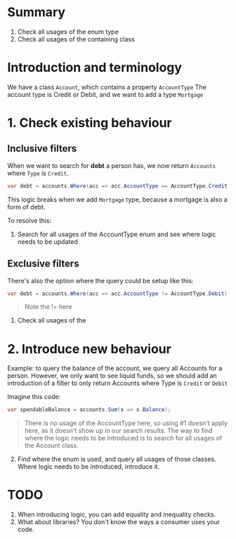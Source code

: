 # Summary
1. Check all usages of the enum type
2. Check all usages of the containing class
# Introduction and  terminology
We have a class `Account`, which contains a property `AccountType`
The account type is Credit or Debit, and we want to add a type `Mortgage`
# 1. Check existing behaviour
## Inclusive filters
When we want to search for **debt** a person has, we now return `Accounts` where `Type` is `Credit`. 
```C#
var debt = accounts.Where(acc => acc.AccountType == AccountType.Credit)
```
This logic breaks when we add `Mortgage` type, because a mortgage is also a form of debt.

To resolve this:

1. Search for all usages of the AccountType enum and see where logic needs to be updated

## Exclusive filters
There's also the option where the query could be setup like this:
```C#
var debt = accounts.Where(acc => acc.AccountType != AccountType.Debit)
```
> Note the != here

1.  Check all usages of the 

# 2. Introduce new behaviour
Example: to query the balance of the account, we query all Accounts for a person. However, we only want to see liquid funds, so we should add an introduction of a filter to only return Accounts where Type is `Credit` or `Debit`

Imagine this code:
```C#
var spendableBalance = accounts.Sum(x => x.Balance);
```

> There is no usage of the AccountType here, so using #1 doesn't apply here, as it doesn't show up in our search results. The way to find where the logic needs to be introduced is to search for all usages of the Account class.

2. Find where the enum is used, and query all usages of those classes. Where logic needs to be introduced, introduce it.

# TODO
1. When introducing logic, you can add equality and inequality checks. 
2. What about libraries? You don't know the ways a consumer uses your code.